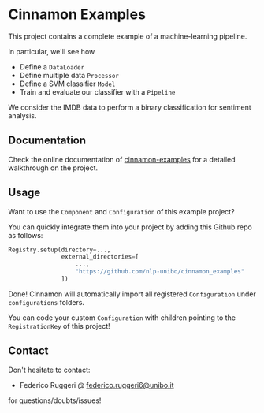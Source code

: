 # Cinnamon Examples

This project contains a complete example of a machine-learning pipeline.

In particular, we'll see how

- Define a ``DataLoader``
- Define multiple data ``Processor``
- Define a SVM classifier ``Model``
- Train and evaluate our classifier with a ``Pipeline``

We consider the IMDB data to perform a binary classification for sentiment analysis.

## Documentation

Check the online documentation of [cinnamon-examples](https://nlp-unibo.github.io/cinnamon_examples) for a detailed walkthrough on the project.

## Usage

Want to use the ``Component`` and ``Configuration`` of this example project?

You can quickly integrate them into your project by adding this Github repo as follows:
```python
Registry.setup(directory=...,
               external_directories=[
                   ...,
                   "https://github.com/nlp-unibo/cinnamon_examples"
               ])
```

Done! Cinnamon will automatically import all registered ``Configuration`` under `configurations` folders.

You can code your custom ``Configuration`` with children pointing to the ``RegistrationKey`` of this project!

## Contact

Don't hesitate to contact:
- Federico Ruggeri @ [federico.ruggeri6@unibo.it](mailto:federico.ruggeri6@unibo.it)

for questions/doubts/issues!